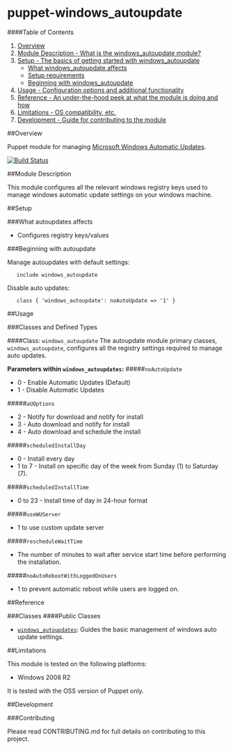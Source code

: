 # puppet-windows_autoupdate

####Table of Contents

1. [Overview](#overview)
2. [Module Description - What is the windows_autoupdate module?](#module-description)
3. [Setup - The basics of getting started with windows_autoupdate](#setup)
    * [What windows_autoupdate affects](#what-autoupdates-affects)
    * [Setup requirements](#setup-requirements)
    * [Beginning with windows_autoupdate](#beginning-with-autoupdates)
4. [Usage - Configuration options and additional functionality](#usage)
5. [Reference - An under-the-hood peek at what the module is doing and how](#reference)
5. [Limitations - OS compatibility, etc.](#limitations)
6. [Development - Guide for contributing to the module](#development)

##Overview

Puppet module for managing [Microsoft Windows Automatic Updates](http://support.microsoft.com/kb/328010).

[![Build Status](https://secure.travis-ci.org/puppet-community/puppet-windows_autoupdate.png)](http://travis-ci.org/puppet-community/puppet-windows_autoupdate)

##Module Description

This module configures all the relevant windows registry keys used to manage windows automatic update settings on your windows machine.

##Setup

###What autoupdates affects

* Configures registry keys/values

###Beginning with autoupdate

Manage autoupdates with default settings:

```puppet
   include windows_autoupdate
```

Disable auto updates:

```puppet
   class { 'windows_autoupdate': noAutoUpdate => '1' }
```

##Usage

###Classes and Defined Types

####Class: `windows_autoupdate`
The autoupdate module primary classes, `windows_autoupdate`, configures all the registry settings required to manage auto updates.

**Parameters within `windows_autoupdates`:**
#####`noAutoUpdate`
  * 0 - Enable Automatic Updates (Default)
  * 1 - Disable Automatic Updates

#####`aUOptions`
  * 2 - Notify for download and notify for install
  * 3 - Auto download and notify for install
  * 4 - Auto download and schedule the install

#####`scheduledInstallDay`
  * 0 - Install every day
  * 1 to 7 - Install on specific day of the week from Sunday (1) to Saturday (7).

#####`scheduledInstallTime`
  * 0 to 23 - Install time of day in 24-hour format

#####`useWUServer`
  * 1 to use custom update server

#####`rescheduleWaitTime`
  * The number of minutes to wait after service start time before performing the installation.

#####`noAutoRebootWithLoggedOnUsers`
  * 1 to prevent automatic reboot while users are logged on.

##Reference

###Classes
####Public Classes
* [`windows_autoupdates`](#class_autoupdates): Guides the basic management of windows auto update settings.

##Limitations

This module is tested on the following platforms:

* Windows 2008 R2

It is tested with the OSS version of Puppet only.

##Development

###Contributing

Please read CONTRIBUTING.md for full details on contributing to this project.
